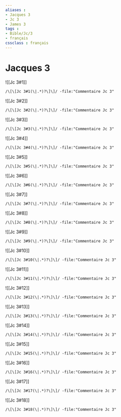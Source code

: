 ```yaml
---
aliases : 
- Jacques 3
- Jc 3
- James 3
tags : 
- Bible/Jc/3
- français
cssclass : français
---
```


# Jacques 3

![[Jc 3#1]]

```query
/\[\[Jc 3#1(\|.*)?\]\]/ -file:"Commentaire Jc 3"
```

![[Jc 3#2]]

```query
/\[\[Jc 3#2(\|.*)?\]\]/ -file:"Commentaire Jc 3"
```

![[Jc 3#3]]

```query
/\[\[Jc 3#3(\|.*)?\]\]/ -file:"Commentaire Jc 3"
```

![[Jc 3#4]]

```query
/\[\[Jc 3#4(\|.*)?\]\]/ -file:"Commentaire Jc 3"
```

![[Jc 3#5]]

```query
/\[\[Jc 3#5(\|.*)?\]\]/ -file:"Commentaire Jc 3"
```

![[Jc 3#6]]

```query
/\[\[Jc 3#6(\|.*)?\]\]/ -file:"Commentaire Jc 3"
```

![[Jc 3#7]]

```query
/\[\[Jc 3#7(\|.*)?\]\]/ -file:"Commentaire Jc 3"
```

![[Jc 3#8]]

```query
/\[\[Jc 3#8(\|.*)?\]\]/ -file:"Commentaire Jc 3"
```

![[Jc 3#9]]

```query
/\[\[Jc 3#9(\|.*)?\]\]/ -file:"Commentaire Jc 3"
```

![[Jc 3#10]]

```query
/\[\[Jc 3#10(\|.*)?\]\]/ -file:"Commentaire Jc 3"
```

![[Jc 3#11]]

```query
/\[\[Jc 3#11(\|.*)?\]\]/ -file:"Commentaire Jc 3"
```

![[Jc 3#12]]

```query
/\[\[Jc 3#12(\|.*)?\]\]/ -file:"Commentaire Jc 3"
```

![[Jc 3#13]]

```query
/\[\[Jc 3#13(\|.*)?\]\]/ -file:"Commentaire Jc 3"
```

![[Jc 3#14]]

```query
/\[\[Jc 3#14(\|.*)?\]\]/ -file:"Commentaire Jc 3"
```

![[Jc 3#15]]

```query
/\[\[Jc 3#15(\|.*)?\]\]/ -file:"Commentaire Jc 3"
```

![[Jc 3#16]]

```query
/\[\[Jc 3#16(\|.*)?\]\]/ -file:"Commentaire Jc 3"
```

![[Jc 3#17]]

```query
/\[\[Jc 3#17(\|.*)?\]\]/ -file:"Commentaire Jc 3"
```

![[Jc 3#18]]

```query
/\[\[Jc 3#18(\|.*)?\]\]/ -file:"Commentaire Jc 3"
```

